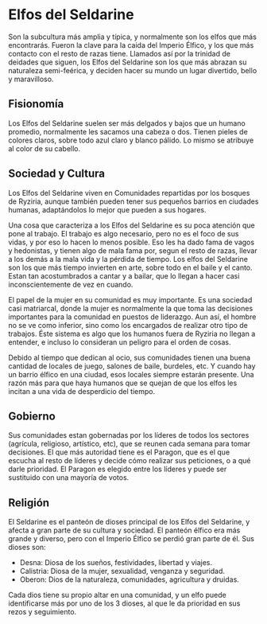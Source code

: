 # Elfos del Seldarine

Son la subcultura más amplia y típica, y normalmente son los elfos que más encontrarás. Fueron la clave para la caida del Imperio Élfico, y los que más contacto con el resto de razas tiene.
Llamados así por la trinidad de deidades que siguen, los Elfos del Seldarine son los que más abrazan su naturaleza semi-feérica, y deciden hacer su mundo un lugar divertido, bello y maravilloso.

## Fisionomía

Los Elfos del Seldarine suelen ser más delgados y bajos que un humano promedio, normalmente les sacamos una cabeza o dos.
Tienen pieles de colores claros, sobre todo azul claro y blanco pálido. Lo mismo se atribuye al color de su cabello.

## Sociedad y Cultura

Los Elfos del Seldarine viven en Comunidades repartidas por los bosques de Ryziria, aunque también pueden tener sus pequeños barrios en ciudades humanas, adaptándolos lo mejor que pueden a sus hogares.

Una cosa que caracteriza a los Elfos del Seldarine es su poca atención que pone al trabajo. El trabajo es algo necesario, pero no es el foco de sus vidas, y por eso lo hacen lo menos posible. Eso les ha dado fama de vagos y hedonistas, y tienen algo de mala fama por, segun el resto de razas, llevar a los demás a la mala vida y la pérdida de tiempo.
Los elfos del Seldarine son los que más tiempo invierten en arte, sobre todo en el baile y el canto. Estan tan acostumbrados a cantar y a bailar, que lo llegan a hacer casi inconscientemente de vez en cuando.

El papel de la mujer en su comunidad es muy importante. Es una sociedad casi matriarcal, donde la mujer es normalmente la que toma las decisiones importantes para la comunidad en puestos de liderazgo. Aun así, el hombre no se ve como inferior, sino como los encargados de realizar otro tipo de trabajos.
Éste sistema es algo que los humanos fuera de Ryziria no llegan a entender, e incluso lo consideran un peligro para el orden de cosas.

Debido al tiempo que dedican al ocio, sus comunidades tienen una buena cantidad de locales de juego, salones de baile, burdeles, etc. Y cuando hay un barrio élfico en una ciudad, esos locales siempre estarán presente. Una razón más para que haya humanos que se quejan de que los elfos les incitan a una vida de desperdicio del tiempo.

## Gobierno

Sus comunidades estan gobernadas por los líderes de todos los sectores (agrícula, religioso, artístico, etc), que se reunen cada semana para tomar decisiones. El que más autoridad tiene es el Paragon, que es el que escucha al resto de líderes y decide cómo realizar sus peticiones, o a qué darle prioridad. El Paragon es elegido entre los líderes y puede ser sustituido con una mayoría de votos.

## Religión

El Seldarine es el panteón de dioses principal de los Elfos del Seldarine, y afecta a gran parte de su cultura y sociedad. El panteón élfico era más grande y diverso, pero con el Imperio Élfico se perdió gran parte de él. Sus dioses son:

- Desna: Diosa de los sueños, festividades, libertad y viajes.
- Calistria: Diosa de la mujer, sexualidad, venganza y seguridad.
- Oberon: Dios de la naturaleza, comunidades, agricultura y druidas.

Cada dios tiene su propio altar en una comunidad, y un elfo puede identificarse más por uno de los 3 dioses, al que le da prioridad en sus rezos y seguimiento.

